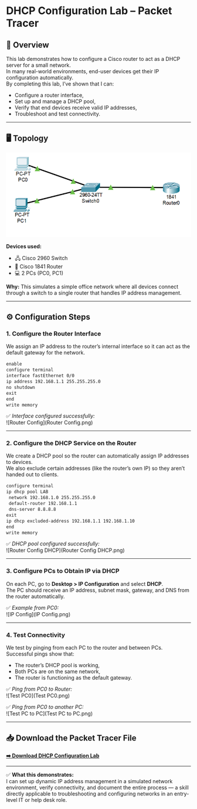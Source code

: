 # DHCP Configuration Lab – Packet Tracer

## 📖 Overview
This lab demonstrates how to configure a Cisco router to act as a DHCP server for a small network.  
In many real-world environments, end-user devices get their IP configuration automatically.  
By completing this lab, I’ve shown that I can:
- Configure a router interface,
- Set up and manage a DHCP pool,
- Verify that end devices receive valid IP addresses,
- Troubleshoot and test connectivity.

---

## 🖥️ Topology
![Topology](Topology.png)

**Devices used:**
- 🖧 Cisco 2960 Switch  
- 📡 Cisco 1841 Router  
- 💻 2 PCs (PC0, PC1)

**Why:** This simulates a simple office network where all devices connect through a switch to a single router that handles IP address management.

---

## ⚙️ Configuration Steps

### 1. Configure the Router Interface
We assign an IP address to the router’s internal interface so it can act as the default gateway for the network.

```plaintext
enable
configure terminal
interface fastEthernet 0/0
ip address 192.168.1.1 255.255.255.0
no shutdown
exit
end
write memory
```
✅ *Interface configured successfully:*  
![Router Config](Router Config.png)

---

### 2. Configure the DHCP Service on the Router
We create a DHCP pool so the router can automatically assign IP addresses to devices.  
We also exclude certain addresses (like the router’s own IP) so they aren’t handed out to clients.

```plaintext
configure terminal
ip dhcp pool LAB
 network 192.168.1.0 255.255.255.0
 default-router 192.168.1.1
 dns-server 8.8.8.8
exit
ip dhcp excluded-address 192.168.1.1 192.168.1.10
end
write memory
```
✅ *DHCP pool configured successfully:*  
![Router Config DHCP](Router Config DHCP.png)

---

### 3. Configure PCs to Obtain IP via DHCP
On each PC, go to **Desktop > IP Configuration** and select **DHCP**.  
The PC should receive an IP address, subnet mask, gateway, and DNS from the router automatically.

✅ *Example from PC0:*  
![IP Config](IP Config.png)

---

### 4. Test Connectivity
We test by pinging from each PC to the router and between PCs.  
Successful pings show that:
- The router’s DHCP pool is working,
- Both PCs are on the same network,
- The router is functioning as the default gateway.

✅ *Ping from PC0 to Router:*  
![Test PC0](Test PC0.png)

✅ *Ping from PC0 to another PC:*  
![Test PC to PC](Test PC to PC.png)

---

## 📥 Download the Packet Tracer File
[**➡️ Download DHCP Configuration Lab**](./DHCP%20Configuration%20Lab.pkt)

---

✅ **What this demonstrates:**  
I can set up dynamic IP address management in a simulated network environment, verify connectivity, and document the entire process — a skill directly applicable to troubleshooting and configuring networks in an entry-level IT or help desk role.
